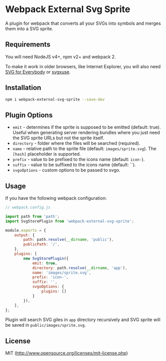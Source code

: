 # Webpack External Svg Sprite

A plugin for webpack that converts all your SVGs into symbols and merges them into a SVG sprite.

## Requirements

You will need NodeJS v4+, npm v2+ and webpack 2.

To make it work in older browsers, like Internet Explorer, you will also need [SVG for Everybody](https://github.com/jonathantneal/svg4everybody) or [svgxuse](https://github.com/Keyamoon/svgxuse).

## Installation

```bash
npm i webpack-external-svg-sprite --save-dev
```

## Plugin Options

- `emit` - determines if the sprite is supposed to be emitted (default: true). Useful when generating server rendering bundles where you just need the SVG sprite URLs but not the sprite itself.
- `directory` - folder where the files will be searched (required).
- `name` - relative path to the sprite file (default: `images/sprite.svg`). The `[hash]` placeholder is supported.
- `prefix` - value to be prefixed to the icons name (default: `icon-`).
- `suffix` - value to be suffixed to the icons name (default: ``).
- `svgoOptions` - custom options to be passed to svgo.

## Usage

If you have the following webpack configuration:

```js
// webpack.config.js

import path from 'path';
import SvgStorePlugin from 'webpack-external-svg-sprite';

module.exports = {
    output: {
        path: path.resolve(__dirname, 'public'),
        publicPath: '/',
    },
    plugins: [
        new SvgStorePlugin({
            emit: true,
            directory: path.resolve(__dirname, 'app'),
            name: 'images/sprite.svg',
            prefix: 'icon-',
            suffix: '',
            svgoOptions: {
                plugins: []
            }
        }),
    ],
};
```

Plugin will search SVG giles in `app` directory recursively and SVG sprite will be saved in `public/images/sprite.svg`.

## License

MIT (http://www.opensource.org/licenses/mit-license.php)
